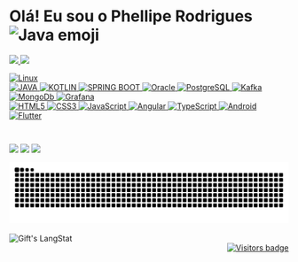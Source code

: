 # Olá! Eu sou o Phellipe Rodrigues <img width="30" src="https://emojis.slackmojis.com/emojis/images/1494533524/2240/programmer.gif?1494533524" alt="Java emoji" />

 <div>
  <a href="https://github.com/phelliperodrigues">
  <img height="180em" src="https://github-readme-stats-sigma-five.vercel.app/api?username=phelliperodrigues&show_icons=true&theme=dracula&include_all_commits=true&count_private=true"/>
  <img height="180em" src="https://github-readme-stats-sigma-five.vercel.app/api/top-langs/?username=phelliperodrigues&layout=compact&langs_count=7&theme=dracula"/>
</div>


<div style="display: flex"><br>

![Linux](https://img.shields.io/badge/linux-FCC624.svg?style=for-the-badge&logo=linux&logoColor=white) 
<br/>
![JAVA](https://img.shields.io/badge/java-%23E34F26.svg?style=for-the-badge&logo=java&logoColor=white) 
![KOTLIN](https://img.shields.io/badge/kotlin-0095D5.svg?style=for-the-badge&logo=kotlin&logoColor=white) 
![SPRING BOOT](https://img.shields.io/badge/spring%20boot-6DB33F.svg?style=for-the-badge&logo=springboot&logoColor=white) 
![Oracle](https://img.shields.io/badge/oracle-F80000.svg?style=for-the-badge&logo=oracle&logoColor=white)
![PostgreSQL](https://img.shields.io/badge/postgresql-4169E1.svg?style=for-the-badge&logo=postgresql&logoColor=white)
![Kafka](https://img.shields.io/badge/apache%20kafka-231F20.svg?style=for-the-badge&logo=apachekafka&logoColor=white)
![MongoDb](https://img.shields.io/badge/mongodb-47A248.svg?style=for-the-badge&logo=mongodb&logoColor=white)
![Grafana](https://img.shields.io/badge/grafana-F46800.svg?style=for-the-badge&logo=grafana&logoColor=white)
<br/>
![HTML5](https://img.shields.io/badge/html5-%23E34F26.svg?style=for-the-badge&logo=html5&logoColor=white) 
![CSS3](https://img.shields.io/badge/css3-%231572B6.svg?style=for-the-badge&logo=css3&logoColor=white) 
![JavaScript](https://img.shields.io/badge/javascript-%23323330.svg?style=for-the-badge&logo=javascript&logoColor=%23F7DF1E) 
![Angular](https://img.shields.io/badge/angular-DD0031.svg?style=for-the-badge&logo=angular&logoColor=white) 
![TypeScript](https://img.shields.io/badge/typescript-3178C6.svg?style=for-the-badge&logo=typescript&logoColor=white)
![Android](https://img.shields.io/badge/android-3DDC84.svg?style=for-the-badge&logo=android&logoColor=white)
![Flutter](https://img.shields.io/badge/flutter-02569B.svg?style=for-the-badge&logo=flutter&logoColor=white) 
</div>
</div>
  
  ##

<div> 
  <a href="https://phelliperodrigues.dev" target="_blank"><img src="https://img.shields.io/badge/-website-%230077B5?style=for-the-badge&logo=aiohttp&logoColor=white" target="_blank"></a> 
  <a href = "mailto:phelliperodrigues.dev@gmail.com"><img src="https://img.shields.io/badge/-Gmail-%23333?style=for-the-badge&logo=gmail&logoColor=white" target="_blank"></a>
  <a href="https://www.linkedin.com/in/phelliperodrigues" target="_blank"><img src="https://img.shields.io/badge/-LinkedIn-%230077B5?style=for-the-badge&logo=linkedin&logoColor=white" target="_blank"></a> 
 
 ![Snake animation](https://github.com/phelliperodrigues/phelliperodrigues/blob/output/github-contribution-grid-snake.svg)
 
</div>

<img align="center" src="https://spotify-github-profile.vercel.app/api/view.svg?uid=7m3mvrbm1hk73dgvrs8azihtv&cover_image=true&theme=novatorem&show_offline=false&background_color=121212&interchange=false&bar_color=53b14f&bar_color_cover=false" alt="Gift's LangStat" />


<div align="right">
  <a href="https://badges.pufler.dev">
      <img src="https://komarev.com/ghpvc/?username=phelliperodrigues" alt="Visitors badge" />
   </a>
</div>
